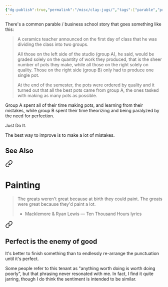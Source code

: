 ```yaml
---
{"dg-publish":true,"permalink":"/misc/clay-jugs/","tags":["parable","productivity","misc"],"noteIcon":""}
---
```



There's a common parable / business school story that goes something like this:

>A ceramics teacher announced on the first day of class that he was dividing the class into two groups. 
>
>All those on the left side of the studio (group A), he said, would be graded solely on the quantity of work they produced, that is the sheer number of pots they make, while all those on the right solely on quality. Those on the right side (group B) only had to produce one single pot.
>
>At the end of the semester, the pots were ordered by quality and it turned out that all the best pots came from group A, the ones tasked with making as many pots as possible. 
>
Group A spent all of their time making pots, and learning from their mistakes, while group B spent their time theorizing and being paralyzed by the need for perfection. 

Just Do It.

The best way to improve is to make a lot of mistakes.

## See Also

<div class="transclusion internal-embed is-loaded"><a class="markdown-embed-link" href="/reading-and-writing/quotes/#painting" aria-label="Open link"><svg xmlns="http://www.w3.org/2000/svg" width="24" height="24" viewBox="0 0 24 24" fill="none" stroke="currentColor" stroke-width="2" stroke-linecap="round" stroke-linejoin="round" class="svg-icon lucide-link"><path d="M10 13a5 5 0 0 0 7.54.54l3-3a5 5 0 0 0-7.07-7.07l-1.72 1.71"></path><path d="M14 11a5 5 0 0 0-7.54-.54l-3 3a5 5 0 0 0 7.07 7.07l1.71-1.71"></path></svg></a><div class="markdown-embed">



# Painting

> The greats weren't great because at birth they could paint. The greats were great because they'd paint a lot.
> - Macklemore & Ryan Lewis — Ten Thousand Hours lyrics


</div></div>




<div class="transclusion internal-embed is-loaded"><a class="markdown-embed-link" href="/projects/project-beliefs/#perfect-is-the-enemy-of-good" aria-label="Open link"><svg xmlns="http://www.w3.org/2000/svg" width="24" height="24" viewBox="0 0 24 24" fill="none" stroke="currentColor" stroke-width="2" stroke-linecap="round" stroke-linejoin="round" class="svg-icon lucide-link"><path d="M10 13a5 5 0 0 0 7.54.54l3-3a5 5 0 0 0-7.07-7.07l-1.72 1.71"></path><path d="M14 11a5 5 0 0 0-7.54-.54l-3 3a5 5 0 0 0 7.07 7.07l1.71-1.71"></path></svg></a><div class="markdown-embed">



## Perfect is the enemy of good

It's better to finish something than to endlessly re-arrange the punctuation until it's perfect.

Some people refer to this tenant as "anything worth doing is worth doing poorly", but that phrasing never resonated with me. In fact, I find it quite jarring, though I do think the sentiment is intended to be similar.



</div></div>
